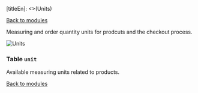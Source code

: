 [titleEn]: <>(Units)

[Back to modules](./../10-modules.md)

Measuring and order quantity units for prodcuts and the checkout process.

![Units](./dist/erd-shopware-core-system-unit.svg)


### Table `unit`

Available measuring units related to products.


[Back to modules](./../10-modules.md)
